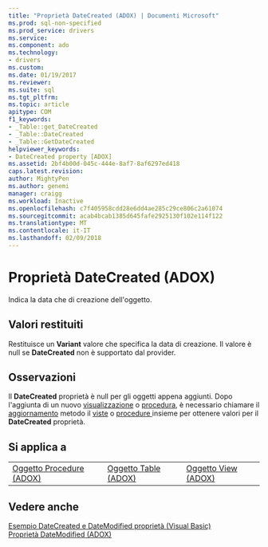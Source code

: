```yaml
---
title: "Proprietà DateCreated (ADOX) | Documenti Microsoft"
ms.prod: sql-non-specified
ms.prod_service: drivers
ms.service: 
ms.component: ado
ms.technology:
- drivers
ms.custom: 
ms.date: 01/19/2017
ms.reviewer: 
ms.suite: sql
ms.tgt_pltfrm: 
ms.topic: article
apitype: COM
f1_keywords:
- _Table::get_DateCreated
- _Table::DateCreated
- _Table::GetDateCreated
helpviewer_keywords:
- DateCreated property [ADOX]
ms.assetid: 2bf4b00d-045c-444e-8af7-8af6297ed418
caps.latest.revision: 
author: MightyPen
ms.author: genemi
manager: craigg
ms.workload: Inactive
ms.openlocfilehash: c7f405958cdd28e6dd4ae285c29ce806c2a61074
ms.sourcegitcommit: acab4bcab1385d645fafe2925130f102e114f122
ms.translationtype: MT
ms.contentlocale: it-IT
ms.lasthandoff: 02/09/2018
---
```

# <a name="datecreated-property-adox"></a>Proprietà DateCreated (ADOX)
Indica la data che di creazione dell'oggetto.  
  
## <a name="return-values"></a>Valori restituiti  
 Restituisce un **Variant** valore che specifica la data di creazione. Il valore è null se **DateCreated** non è supportato dal provider.  
  
## <a name="remarks"></a>Osservazioni  
 Il **DateCreated** proprietà è null per gli oggetti appena aggiunti. Dopo l'aggiunta di un nuovo [visualizzazione](../../../ado/reference/adox-api/view-object-adox.md) o [procedura](../../../ado/reference/adox-api/procedure-object-adox.md), è necessario chiamare il [aggiornamento](../../../ado/reference/ado-api/refresh-method-ado.md) metodo il [viste](../../../ado/reference/adox-api/views-collection-adox.md) o [procedure ](../../../ado/reference/adox-api/procedures-collection-adox.md) insieme per ottenere valori per il **DateCreated** proprietà.  
  
## <a name="applies-to"></a>Si applica a  
  
||||  
|-|-|-|  
|[Oggetto Procedure (ADOX)](../../../ado/reference/adox-api/procedure-object-adox.md)|[Oggetto Table (ADOX)](../../../ado/reference/adox-api/table-object-adox.md)|[Oggetto View (ADOX)](../../../ado/reference/adox-api/view-object-adox.md)|  
  
## <a name="see-also"></a>Vedere anche  
 [Esempio DateCreated e DateModified proprietà (Visual Basic)](../../../ado/reference/adox-api/datecreated-and-datemodified-properties-example-vb.md)   
 [Proprietà DateModified (ADOX)](../../../ado/reference/adox-api/datemodified-property-adox.md)
